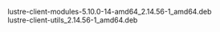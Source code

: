 lustre-client-modules-5.10.0-14-amd64_2.14.56-1_amd64.deb                
lustre-client-utils_2.14.56-1_amd64.deb               
